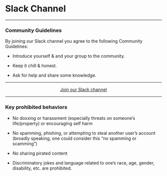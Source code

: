 # Slack Channel
***

### Community Guidelines


By joining our Slack channel you agree to the following Community Guidelines:

- Introduce yourself & and your group to the community.
  
- Keep it chill & honest.

- Ask for help and share some knowledge. 



***





<center>

[Join our Slack channel](https://join.slack.com/t/rapidresponsecorp/shared_invite/zt-14mm8yc82-8aJAcvMPh445GTr0AL0~Zw)</center>

***


### Key prohibited behaviors

- No doxxing or harassment (especially threats on someone’s life/property) or encouraging self harm
  
- No spamming, phishing, or attempting to steal another user’s account (broadly speaking, one could consider this “no spamming or scamming”)
  
- No sharing pirated content
  
- Discriminatory jokes and language related to one’s race, age, gender, disability, etc. are prohibited.
